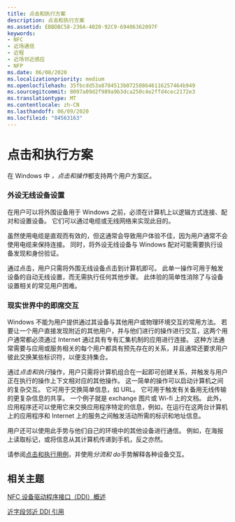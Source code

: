 ```yaml
---
title: 点击和执行方案
description: 点击和执行方案
ms.assetid: EBBDBC58-236A-4020-92C9-69406362097F
keywords:
- NFC
- 近场通信
- 近程
- 近场邻近感应
- NFP
ms.date: 06/08/2020
ms.localizationpriority: medium
ms.openlocfilehash: 35fbcdd53a8784513b072508646116257464b949
ms.sourcegitcommit: 8097a09d2f989a9b3dca250c4e2ffd4cec2172e3
ms.translationtype: MT
ms.contentlocale: zh-CN
ms.lasthandoff: 06/09/2020
ms.locfileid: "84563163"
---
```

# <a name="tap-and-do-scenarios"></a>点击和执行方案

在 Windows 中 *，点击和操作*都支持两个用户方案区。

### <a name="peripheral-wireless-device-setup"></a>外设无线设备设置

在用户可以将外围设备用于 Windows 之前，必须在计算机上以逻辑方式连接、配对和设置设备。 它们可以通过电缆或无线网络来实现此目的。

虽然使用电缆是直观而有效的，但这通常会导致用户体验不佳，因为用户通常不会使用电缆来保持连接。 同时，将外设无线设备与 Windows 配对可能需要执行设备发现和身份验证。

通过点击，用户只需将外围无线设备点击到计算机即可。 此单一操作可用于触发设备的自动无线设置，而无需执行任何其他步骤。 此体验的简单性消除了与设备设置相关的常见用户困难。

### <a name="ad-hoc-interaction-in-the-real-world"></a>现实世界中的即席交互

Windows 不能为用户提供通过其设备与其他用户或物理环境交互的常用方法。 若要让一个用户直接发现附近的其他用户，并与他们进行的操作进行交互，这两个用户通常都必须通过 Internet 通过具有专有汇集机制的应用进行连接。 这种方法通常需要与应用或服务相关的每个用户都具有预先存在的关系，并且通常还要求用户彼此交换某些标识符，以便支持集合。

通过*点击和执行*操作，用户只需将计算机组合在一起即可创建关系，并触发与用户正在执行的操作上下文相对应的其他操作。 这一简单的操作可以启动计算机之间的复杂交互。 它可用于交换简单信息，如 URL。 它可用于触发有关备用无线传输的更复杂信息的共享。 一个例子就是 exchange 图片或 Wi-fi 上的文档。 此外，应用程序还可以使用它来交换应用程序特定的信息，例如，在运行在这两台计算机上的应用程序和 Internet 上的服务之间触发活动所需的标识和地址信息。

用户还可以使用此手势与他们自己的环境中的其他设备进行通信。 例如，在海报上读取标记，或将信息从其计算机传递到手机，反之亦然。

请参阅[点击和执行用例](tap-and-do-use-cases.md)，并使用*分流和 do*手势解释各种设备交互。

## <a name="related-topics"></a>相关主题

[NFC 设备驱动程序接口（DDI）概述](https://docs.microsoft.com/windows-hardware/drivers/ddi/index)  

[近字段邻近 DDI 引用](https://docs.microsoft.com/windows-hardware/drivers/ddi/index)  
